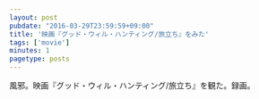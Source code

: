 ```yaml
---
layout: post
pubdate: "2016-03-29T23:59:59+09:00"
title: '映画『グッド・ウィル・ハンティング/旅立ち』をみた'
tags: ['movie']
minutes: 1
pagetype: posts
---
```

風邪。映画『グッド・ウィル・ハンティング/旅立ち』を観た。録画。
